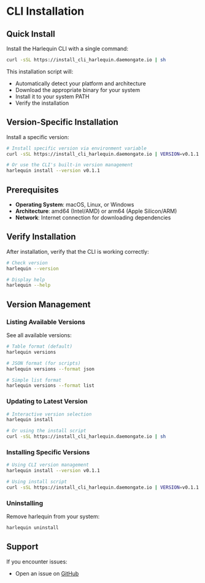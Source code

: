 # CLI Installation

## Quick Install

Install the Harlequin CLI with a single command:

```bash
curl -sSL https://install_cli_harlequin.daemongate.io | sh
```

This installation script will:

- Automatically detect your platform and architecture
- Download the appropriate binary for your system
- Install it to your system PATH
- Verify the installation

## Version-Specific Installation

Install a specific version:

```bash
# Install specific version via environment variable
curl -sSL https://install_cli_harlequin.daemongate.io | VERSION=v0.1.1 sh

# Or use the CLI's built-in version management
harlequin install --version v0.1.1
```

## Prerequisites

- **Operating System**: macOS, Linux, or Windows
- **Architecture**: amd64 (Intel/AMD) or arm64 (Apple Silicon/ARM)
- **Network**: Internet connection for downloading dependencies

## Verify Installation

After installation, verify that the CLI is working correctly:

```bash
# Check version
harlequin --version

# Display help
harlequin --help
```

## Version Management

### Listing Available Versions

See all available versions:

```bash
# Table format (default)
harlequin versions

# JSON format (for scripts)
harlequin versions --format json

# Simple list format
harlequin versions --format list
```

### Updating to Latest Version

```bash
# Interactive version selection
harlequin install

# Or using the install script
curl -sSL https://install_cli_harlequin.daemongate.io | sh
```

### Installing Specific Versions

```bash
# Using CLI version management
harlequin install --version v0.1.1

# Using install script
curl -sSL https://install_cli_harlequin.daemongate.io | VERSION=v0.1.1 sh
```

### Uninstalling

Remove harlequin from your system:

```bash
harlequin uninstall
```

## Support

If you encounter issues:

- Open an issue on [GitHub](https://github.com/the-permaweb-harlequin/harlequin-toolkit/issues)
